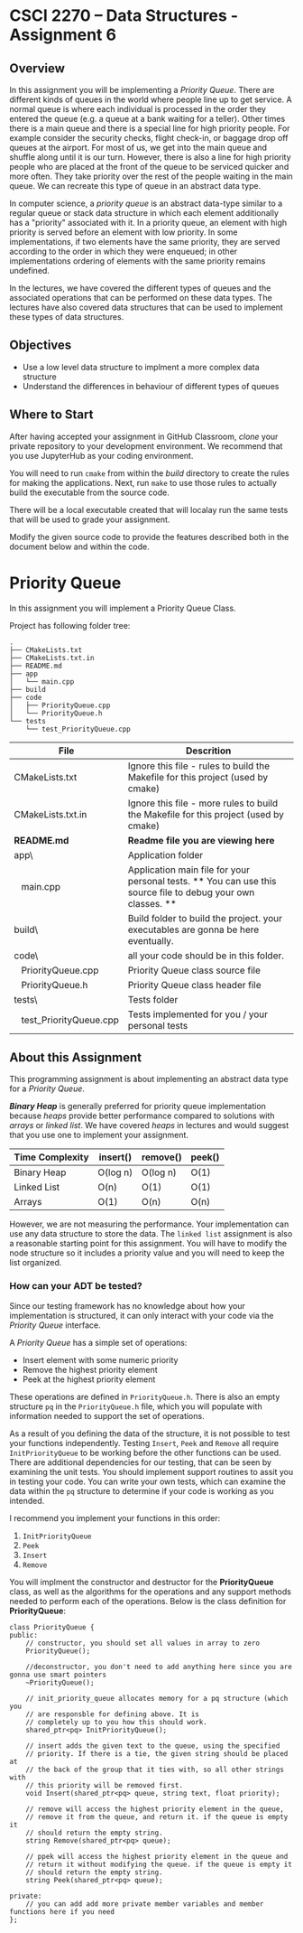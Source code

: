 # CSCI 2270 – Data Structures - Assignment 6

## Overview 
In this assignment you will be implementing a _Priority Queue_.
There are different kinds of queues in the world where people line up to get service.  A normal queue is where each individual is processed in the order they entered the queue (e.g. a queue at a bank waiting for a teller).   Other times there is a main queue and there is a special line for high priority people.  For example  consider the security checks, flight check-in, or baggage drop off queues at the airport.  For most of us, we get into the main queue and shuffle along until it is our turn.
However, there is also a line for high priority people who are placed at the front of the queue to be serviced quicker and more often.
They take priority over the rest of the people waiting in the main queue. 
We can recreate this type of queue in an abstract data type.

In computer science, a _priority queue_ is an abstract data-type similar to a regular queue or stack data structure in which each element additionally has a "priority" associated with it. In a priority queue, an element with high priority is served before an element with low priority. In some implementations, if two elements have the same priority, they are served according to the order in which they were enqueued; in other implementations ordering of elements with the same priority remains undefined.

In the lectures, we  have covered the different types of queues and the associated operations that can be performed on these data types.
The lectures have also covered data structures that can be used to implement these types of data structures.


## Objectives
* Use a low level data structure to implment a more complex data structure
* Understand the differences in behaviour of different types of queues


## Where to Start
After having accepted your assignment in GitHub Classroom, _clone_ your private repository to your development environment.  We recommend that you use JupyterHub as your coding environment.

You will need to run ```cmake``` from within the _build_ directory to create the rules for making the applications.  Next, run ```make``` to use those rules to actually build the executable from the source code.

There will be a local executable created that will localay run the same tests that will be used to grade your assignment.

Modify the given source code to provide the features described both in the document below and within the code.

# Priority Queue
In this assignment you will implement a Priority Queue Class.

Project has following folder tree:
```
.  
├── CMakeLists.txt  
├── CMakeLists.txt.in  
├── README.md  
├── app  
│   └── main.cpp  
├── build  
├── code  
│   ├── PriorityQueue.cpp  
│   └── PriorityQueue.h  
└── tests  
    └── test_PriorityQueue.cpp  
```


| File | Descrition |
|---|---|
| CMakeLists.txt      | Ignore this file - rules to build the Makefile for this project (used by cmake)|
| CMakeLists.txt.in   | Ignore this file - more rules to build the Makefile for this project (used by cmake) |
| __README.md__           | __Readme file you are viewing here__ |
| app\                | Application folder  
| &nbsp;&nbsp;&nbsp;main.cpp            | Application main file for your personal tests. ** You  can use this source file to debug your own classes. **  | 
| build\              | Build folder to build the project. your executables are gonna be here eventually.  |
| code\               | all your code should be in this folder.   
| &nbsp;&nbsp;&nbsp;PriorityQueue.cpp      | Priority Queue class source file  |
| &nbsp;&nbsp;&nbsp;PriorityQueue.h        | Priority Queue class header file  |
| tests\              | Tests folder  |
| &nbsp;&nbsp;&nbsp;test_PriorityQueue.cpp | Tests implemented for you / your personal tests  |

## About this Assignment
This programming assignment is about implementing  an abstract data type for a _Priority Queue_.  

***Binary Heap*** is generally preferred for priority queue implementation because _heaps_ provide better performance compared to solutions with _arrays_ or _linked list_.  We have covered _heaps_ in lectures and would suggest that you use one to implement your assignment.

| Time Complexity |       insert() |  remove() |  peek() |
| --- | --- | --- | --- |
| Binary Heap     |       O(log n) |  O(log n) |    O(1) |
| Linked List     |       O(n)     |  O(1)     |    O(1) |
| Arrays          |       O(1)     |  O(n)     |    O(n) |

However, we are not measuring the performance.
Your implementation can use any data structure to store the data. The `linked list` assignment is also a reasonable starting point for this assignment.
You will have to modify the node structure so it includes a priority value 
and you will need to keep the list organized. 


### How can your ADT be tested?

Since our testing framework has no knowledge about how your implementation is structured, 
it can only interact with your code via the _Priority Queue_ interface. 

A _Priority Queue_ has a simple set of operations:

- Insert element with some numeric priority
- Remove the highest priority element
- Peek at the highest priority element

These operations are defined in `PriorityQueue.h`.
There is also an empty structure `pq` in the `PriorityQueue.h` file, 
which you will populate with information needed to support the set of operations.

As a result of you defining the data of the structure, it is not possible to test your functions independently.
Testing `Insert`, `Peek` and `Remove` all require `InitPriorityQueue` to be working before the other functions can be used.
There are additional dependencies for our testing, that can be seen by examining the unit tests.
You should implement support routines to assit you in testing your code.  You can write your own tests, which can examine the data within the `pq` structure to determine if your code is working as you intended.

I recommend you implement your functions in this order:

1. `InitPriorityQueue`
2. `Peek`
3. `Insert`
4. `Remove`


You will implment the constructor and  destructor for the __PriorityQueue__ class, as well as the algorithms for the operations and any support methods needed to perform each of the operations.
Below is the class definition for __PriorityQueue__:
```
class PriorityQueue {
public:
    // constructor, you should set all values in array to zero
    PriorityQueue();

    //deconstructor, you don't need to add anything here since you are gonna use smart pointers
    ~PriorityQueue();

    // init_priority_queue allocates memory for a pq structure (which you
    // are responsble for defining above. It is
    // completely up to you how this should work.
    shared_ptr<pq> InitPriorityQueue();

    // insert adds the given text to the queue, using the specified
    // priority. If there is a tie, the given string should be placed at
    // the back of the group that it ties with, so all other strings with
    // this priority will be removed first.
    void Insert(shared_ptr<pq> queue, string text, float priority);

    // remove will access the highest priority element in the queue,
    // remove it from the queue, and return it. if the queue is empty it
    // should return the empty string.
    string Remove(shared_ptr<pq> queue);

    // ppek will access the highest priority element in the queue and
    // return it without modifying the queue. if the queue is empty it
    // should return the empty string.
    string Peek(shared_ptr<pq> queue);    

private:
    // you can add add more private member variables and member functions here if you need
};

```









